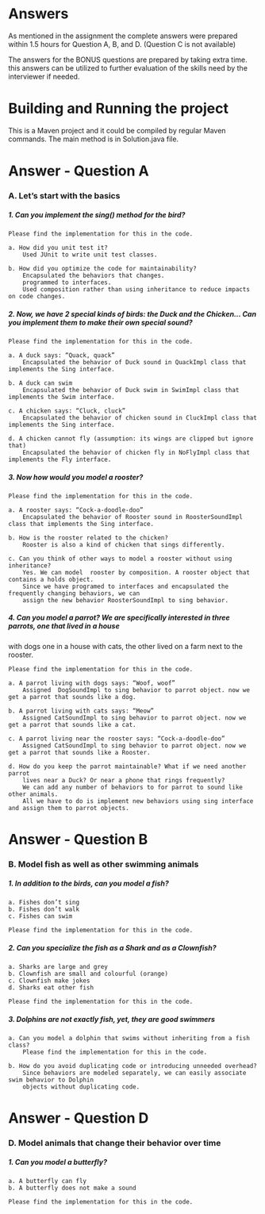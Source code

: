 # Answers

As mentioned in the assignment the complete answers were prepared within 1.5 hours for
Question A, B, and D. (Question C is not available)

The answers for the BONUS questions are prepared by taking extra time.
this answers can be utilized to further evaluation of the skills need by
the interviewer if needed.


# Building and Running the project

This is a Maven project and it could be compiled by regular Maven commands. 
The main method is in Solution.java file.




# Answer - Question A

### A. Let’s start with the basics

##### 1. Can you implement the sing() method for the bird?
	Please find the implementation for this in the code.

	a. How did you unit test it? 
		Used JUnit to write unit test classes.
		
	b. How did you optimize the code for maintainability?
		Encapsulated the behaviors that changes.
		programmed to interfaces.
	    Used composition rather than using inheritance to reduce impacts on code changes.

##### 2. Now, we have 2 special kinds of birds: the Duck and the Chicken... Can you implement them to make their own special sound?
	Please find the implementation for this in the code.

	a. A duck says: “Quack, quack”
		Encapsulated the behavior of Duck sound in QuackImpl class that implements the Sing interface.

	b. A duck can swim
		Encapsulated the behavior of Duck swim in SwimImpl class that implements the Swim interface.

	c. A chicken says: “Cluck, cluck”
		Encapsulated the behavior of chicken sound in CluckImpl class that implements the Sing interface.

	d. A chicken cannot fly (assumption: its wings are clipped but ignore that)
		Encapsulated the behavior of chicken fly in NoFlyImpl class that implements the Fly interface.

##### 3. Now how would you model a rooster?
	Please find the implementation for this in the code.

	a. A rooster says: “Cock-a-doodle-doo”
		Encapsulated the behavior of Rooster sound in RoosterSoundImpl class that implements the Sing interface.

	b. How is the rooster related to the chicken?
		Rooster is also a kind of chicken that sings differently.

	c. Can you think of other ways to model a rooster without using inheritance?
		Yes. We can model  rooster by composition. A rooster object that contains a holds object.
		Since we have programed to interfaces and encapsulated the frequently changing behaviors, we can 
		assign the new behavior RoosterSoundImpl to sing behavior.

##### 4.	Can you model a parrot? We are specifically interested in three parrots, one that lived in a house 
with dogs one in a house with cats, the other lived on a farm next to the rooster.

	Please find the implementation for this in the code.

	a. A parrot living with dogs says: “Woof, woof”
		Assigned  DogSoundImpl to sing behavior to parrot object. now we get a parrot that sounds like a dog.

	b. A parrot living with cats says: “Meow”
		Assigned CatSoundImpl to sing behavior to parrot object. now we get a parrot that sounds like a cat.

	c. A parrot living near the rooster says: “Cock-a-doodle-doo”
		Assigned CatSoundImpl to sing behavior to parrot object. now we get a parrot that sounds like a Rooster.

	d. How do you keep the parrot maintainable? What if we need another parrot
		lives near a Duck? Or near a phone that rings frequently?
		We can add any number of behaviors to for parrot to sound like other animals. 
		All we have to do is implement new behaviors using sing interface and assign them to parrot objects.

# Answer - Question B

### B. Model fish as well as other swimming animals

##### 1. In addition to the birds, can you model a fish?
	a. Fishes don’t sing
	b. Fishes don’t walk
	c. Fishes can swim

	Please find the implementation for this in the code.

##### 2. Can you specialize the fish as a Shark and as a Clownfish?
	a. Sharks are large and grey
	b. Clownfish are small and colourful (orange)
	c. Clownfish make jokes
	d. Sharks eat other fish

	Please find the implementation for this in the code.

##### 3. Dolphins are not exactly fish, yet, they are good swimmers
	a. Can you model a dolphin that swims without inheriting from a fish class?
		Please find the implementation for this in the code.

	b. How do you avoid duplicating code or introducing unneeded overhead?
		Since behaviors are modeled separately, we can easily associate swim behavior to Dolphin
		objects without duplicating code.

# Answer - Question D

### D. Model animals that change their behavior over time

##### 1. Can you model a butterfly?
	a. A butterfly can fly
	b. A butterfly does not make a sound

	Please find the implementation for this in the code.
